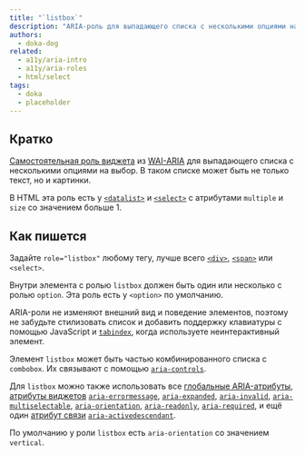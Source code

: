 ```yaml
---
title: "`listbox`"
description: "ARIA-роль для выпадающего списка с несколькими опциями на выбор, в котором может быть не только текст, но и картинки."
authors:
  - doka-dog
related:
  - a11y/aria-intro
  - a11y/aria-roles
  - html/select
tags:
  - doka
  - placeholder
---
```


## Кратко

[Самостоятельная роль виджета](/a11y/aria-roles/#roli-vidzhetov) из [WAI-ARIA](/a11y/aria-intro/#specifikaciya) для выпадающего списка с несколькими опциями на выбор. В таком списке может быть не только текст, но и картинки.

В HTML эта роль есть у [`<datalist>`](/html/datalist/) и [`<select>`](/html/select/) с атрибутами `multiple` и `size` со значением больше 1.

## Как пишется

Задайте `role="listbox"` любому тегу, лучше всего [`<div>`](/html/div/), [`<span>`](/html/span/) или `<select>`.

Внутри элемента с ролью `listbox` должен быть один или несколько с ролью `option`. Эта роль есть у `<option>` по умолчанию.

ARIA-роли не изменяют внешний вид и поведение элементов, поэтому не забудьте стилизовать список и добавить поддержку клавиатуры с помощью JavaScript и [`tabindex`](/html/global-attrs/#tabindex), когда используете неинтерактивный элемент.

Элемент `listbox` может быть частью комбинированного списка с `combobox`. Их связывают с помощью [`aria-controls`](/a11y/aria-controls/).

Для `listbox` можно также использовать все [глобальные ARIA-атрибуты](/a11y/aria-attrs/#globalnye-atributy), [атрибуты виджетов](/a11y/aria-attrs/#atributy-vidzhetov) [`aria-errormessage`](/a11y/aria-errormessage/), [`aria-expanded`](/a11y/aria-expanded/), [`aria-invalid`](/a11y/aria-invalid/), [`aria-multiselectable`](/a11y/aria-multiselectable/), [`aria-orientation`](/a11y/aria-orientation/), [`aria-readonly`](/a11y/aria-readonly/), [`aria-required`](/a11y/aria-required/), и ещё один [атрибут связи](/a11y/aria-attrs/#atributy-svyazi) [`aria-activedescendant`](/a11y/aria-activedescendant/).

По умолчанию у роли `listbox` есть `aria-orientation` со значением `vertical`.
